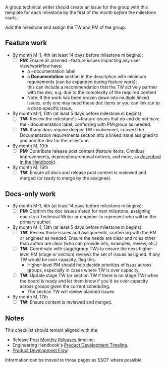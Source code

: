 A group technical writer should create an issue for the group with this template for each milestone by the first of *the month before* the milestone starts.

Add the milestone and assign the TW and PM of the group.

## Feature work

* By month M-1, 4th (at least 14 days before milestone m begins):
   * [ ] **PM:** Ensure all planned ~feature issues impacting any user view/workflow have:
      * a ~documentation label
      * a **Documentation** section in the description with minimum requirements (can be expanded during feature work);  
        this can include a recommendation that the TW actively partner with the dev, e.g. due to the complexity of the required content
      * Note: If the work has been broken down into multiple linked issues, only one may need these doc items or you can link out to a docs-specific issue. 
* By month M-1, 13th (at least 5 days before milestone m begins):
   * [ ] **TW:** Review the milestone's ~feature issues that do and do not have the ~documentation label, conferring with PM/group as needed.
   * [ ] **TW:** If any docs require deeper TW involvement, convert the Documentation requirements section into a linked issue assigned to you and the dev for the milestone.
* By month M, 10th
   * [ ] **PM:** Contribute release post content (feature items, Omnibus improvements, deprecation/removal notices, and more, as [described in the Handbook](https://about.gitlab.com/handbook/marketing/blog/release-posts/#pm-contributors)).
* By month M, 16th
   * [ ] **TW:** Ensure all docs and release post content is reviewed and merged (or ready to merge by the assignee).

## Docs-only work

* By month M-1, 4th (at least 14 days before milestone m begins):
   * [ ] **PM:** Confirm the doc issues slated for next milestone, assigning each to a Technical Writer or engineer to represent who will be the primary author.
* By month M-1, 13th (at least 5 days before milestone m begins):
   * [ ] **TW:** Review those issues and assignments, conferring with the PM or engineer as needed. Ensure the needs are clear and roles other than author are clear (who can provide info, examples, review, etc.) 
   * [ ] **TW:** Coordinate with stage/group TWs to ensure the next-higher-level PM (stage or section) reviews the set of issues assigned. If any TW would be over capacity, flag this.
       *  Higher-level PM should help decide priorities of issus across groups, especially in cases where TW is over capacity. 
   * [ ] **TW:** Update stage TW (or section TW if there is no stage TW) when the board is ready and let them know if you'd be over capacity across groups given the current scheduling.
      * The section TW will review planned issues 
* By month M, 17th
   * [ ] **TW:** Ensure content is reviewed and merged.

## Notes

This checklist should remain aligned with the:
* Release Post [Monthly Releases](https://about.gitlab.com/handbook/marketing/blog/release-posts/#monthly-releases) timeline.
* Engineering Handbook's [Product Development Timeline](https://about.gitlab.com/handbook/engineering/workflow/#product-development-timeline).
* [Product Development Flow](https://about.gitlab.com/handbook/product-development-flow/).

Information can be moved to those pages as SSOT where possible.